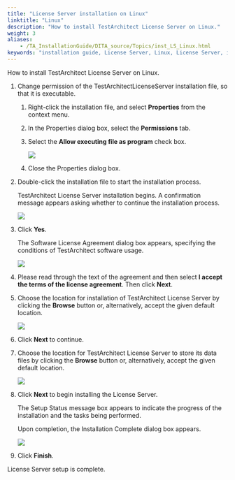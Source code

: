 ```yaml
--- 
title: "License Server installation on Linux"
linktitle: "Linux"
description: "How to install TestArchitect License Server on Linux."
weight: 3
aliases: 
    - /TA_InstallationGuide/DITA_source/Topics/inst_LS_Linux.html
keywords: "installation guide, License Server, Linux, License Server, installation guide, Linux"
---
```


How to install TestArchitect License Server on Linux.

1.  Change permission of the TestArchitectLicenseServer installation file, so that it is executable.

    1.  Right-click the installation file, and select **Properties** from the context menu.

    2.  In the Properties dialog box, select the **Permissions** tab.

    3.  Select the **Allow executing file as program** check box.

        ![](/images/TA_InstallationGuide/DITA_source/Images/install_LS_Linux_1.png)

    4.  Close the Properties dialog box.

2.  Double-click the installation file to start the installation process.

    TestArchitect License Server installation begins. A confirmation message appears asking whether to continue the installation process.

    ![](/images/TA_InstallationGuide/DITA_source/Images/install_LS_Linux_2.png)

3.  Click **Yes**.

    The Software License Agreement dialog box appears, specifying the conditions of TestArchitect software usage.

    ![](/images/TA_InstallationGuide/DITA_source/Images/install_LS_Linux_3.png)

4.  Please read through the text of the agreement and then select **I accept the terms of the license agreement**. Then click **Next**.

5.  Choose the location for installation of TestArchitect License Server by clicking the **Browse** button or, alternatively, accept the given default location.

    ![](/images/TA_InstallationGuide/DITA_source/Images/install_LS_Linux_4.png)

6.  Click **Next** to continue.

7.  Choose the location for TestArchitect License Server to store its data files by clicking the **Browse** button or, alternatively, accept the given default location.

    ![](/images/TA_InstallationGuide/DITA_source/Images/install_LS_Linux_5.png)

8.  Click **Next** to begin installing the License Server.

    The Setup Status message box appears to indicate the progress of the installation and the tasks being performed.

    Upon completion, the Installation Complete dialog box appears.

    ![](/images/TA_InstallationGuide/DITA_source/Images/install_LS_Linux_7.png)

9.  Click **Finish**.


License Server setup is complete.


